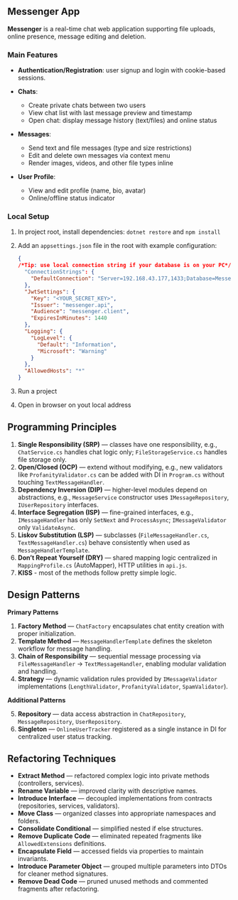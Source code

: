 ## Messenger App

**Messenger** is a real-time chat web application supporting file uploads, online presence, message editing and deletion.

### Main Features

* **Authentication/Registration**: user signup and login with cookie-based sessions.
* **Chats**:

  * Create private chats between two users
  * View chat list with last message preview and timestamp
  * Open chat: display message history (text/files) and online status
* **Messages**:

  * Send text and file messages (type and size restrictions)
  * Edit and delete own messages via context menu
  * Render images, videos, and other file types inline
* **User Profile**:

  * View and edit profile (name, bio, avatar)
  * Online/offline status indicator

### Local Setup

1. In project root, install dependencies: `dotnet restore` and `npm install`

2. Add an `appsettings.json` file in the root with example configuration:

   ```json
   {
   /*Tip: use local connection string if your database is on your PC*/
     "ConnectionStrings": {
       "DefaultConnection": "Server=192.168.43.177,1433;Database=Messenger;User Id=[YOUR_NAME];Password=[YOUR_PASSWORD];TrustServerCertificate=True;"
     },
     "JwtSettings": {
       "Key": "<YOUR_SECRET_KEY>",
       "Issuer": "messenger.api",
       "Audience": "messenger.client",
       "ExpiresInMinutes": 1440
     },
     "Logging": {
       "LogLevel": {
         "Default": "Information",
         "Microsoft": "Warning"
       }
     },
     "AllowedHosts": "*"
   }
   ```

3. Run a project

4. Open in browser on yout local address
   
## Programming Principles

1. **Single Responsibility (SRP)** — classes have one responsibility, e.g., `ChatService.cs` handles chat logic only; `FileStorageService.cs` handles file storage only.
2. **Open/Closed (OCP)** — extend without modifying, e.g., new validators like `ProfanityValidator.cs` can be added with DI in `Program.cs` without touching `TextMessageHandler`.
3. **Dependency Inversion (DIP)** — higher-level modules depend on abstractions, e.g., `MessageService` constructor uses `IMessageRepository`, `IUserRepository` interfaces.
4. **Interface Segregation (ISP)** — fine-grained interfaces, e.g., `IMessageHandler` has only `SetNext` and `ProcessAsync`; `IMessageValidator` only `ValidateAsync`.
5. **Liskov Substitution (LSP)** — subclasses (`FileMessageHandler.cs`, `TextMessageHandler.cs`) behave consistently when used as `MessageHandlerTemplate`.
6. **Don’t Repeat Yourself (DRY)** — shared mapping logic centralized in `MappingProfile.cs` (AutoMapper), HTTP utilities in `api.js`.
7. **KISS** - most of the methods follow pretty simple logic.

## Design Patterns

**Primary Patterns**

1. **Factory Method** — `ChatFactory` encapsulates chat entity creation with proper initialization.
2. **Template Method** — `MessageHandlerTemplate` defines the skeleton workflow for message handling.
3. **Chain of Responsibility** — sequential message processing via `FileMessageHandler` → `TextMessageHandler`, enabling modular validation and handling.
4. **Strategy** — dynamic validation rules provided by `IMessageValidator` implementations (`LengthValidator`, `ProfanityValidator`, `SpamValidator`).

**Additional Patterns**

5. **Repository** — data access abstraction in `ChatRepository`, `MessageRepository`, `UserRepository`.
6. **Singleton** — `OnlineUserTracker` registered as a single instance in DI for centralized user status tracking.
   
## Refactoring Techniques

* **Extract Method** — refactored complex logic into private methods (controllers, services).
* **Rename Variable** — improved clarity with descriptive names.
* **Introduce Interface** — decoupled implementations from contracts (repositories, services, validators).
* **Move Class** — organized classes into appropriate namespaces and folders.
* **Consolidate Conditional** — simplified nested if else structures.
* **Remove Duplicate Code** — eliminated repeated fragments like `AllowedExtensions` definitions.
* **Encapsulate Field** — accessed fields via properties to maintain invariants.
* **Introduce Parameter Object** — grouped multiple parameters into DTOs for cleaner method signatures.
* **Remove Dead Code** — pruned unused methods and commented fragments after refactoring.

